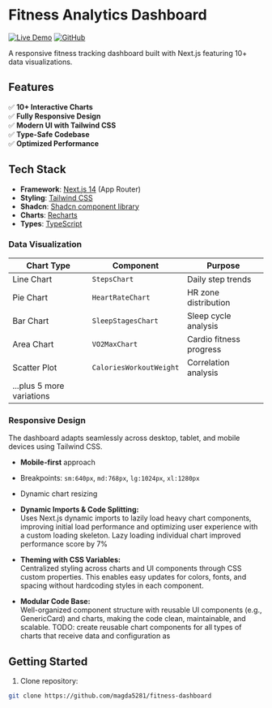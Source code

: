 # Fitness Analytics Dashboard

[![Live Demo](https://img.shields.io/badge/demo-vercel-blue)](https://fitness-dashboard-orpin.vercel.app/)
[![GitHub](https://img.shields.io/badge/source-github-black)](https://github.com/magda5281/fitness-dashboard)

A responsive fitness tracking dashboard built with Next.js featuring 10+ data visualizations.

## Features

✅ **10+ Interactive Charts**  
✅ **Fully Responsive Design**  
✅ **Modern UI with Tailwind CSS**  
✅ **Type-Safe Codebase**  
✅ **Optimized Performance**

## Tech Stack

- **Framework**: [Next.js 14](https://nextjs.org/) (App Router)
- **Styling**: [Tailwind CSS](https://tailwindcss.com/)
- **Shadcn**: [Shadcn component library](https://ui.shadcn.com/)
- **Charts**: [Recharts](https://recharts.org/)
- **Types**: [TypeScript](https://www.typescriptlang.org/)

### Data Visualization

| Chart Type                | Component               | Purpose                 |
| ------------------------- | ----------------------- | ----------------------- |
| Line Chart                | `StepsChart`            | Daily step trends       |
| Pie Chart                 | `HeartRateChart`        | HR zone distribution    |
| Bar Chart                 | `SleepStagesChart`      | Sleep cycle analysis    |
| Area Chart                | `VO2MaxChart`           | Cardio fitness progress |
| Scatter Plot              | `CaloriesWorkoutWeight` | Correlation analysis    |
| ...plus 5 more variations |                         |                         |

### Responsive Design

The dashboard adapts seamlessly across desktop, tablet, and mobile devices using Tailwind CSS.

- **Mobile-first** approach
- Breakpoints: `sm:640px`, `md:768px`, `lg:1024px`, `xl:1280px`
- Dynamic chart resizing

- **Dynamic Imports & Code Splitting:**  
  Uses Next.js dynamic imports to lazily load heavy chart components, improving initial load performance and optimizing user experience with a custom loading skeleton.
  Lazy loading individual chart improved performance score by 7%

- **Theming with CSS Variables:**  
  Centralized styling across charts and UI components through CSS custom properties. This enables easy updates for colors, fonts, and spacing without hardcoding styles in each component.

- **Modular Code Base:**  
   Well-organized component structure with reusable UI components (e.g., GenericCard) and charts, making the code clean, maintainable, and scalable.
  TODO: create reusable chart components for all types of charts that receive data and configuration as

## Getting Started

1. Clone repository:

```bash
git clone https://github.com/magda5281/fitness-dashboard


```
